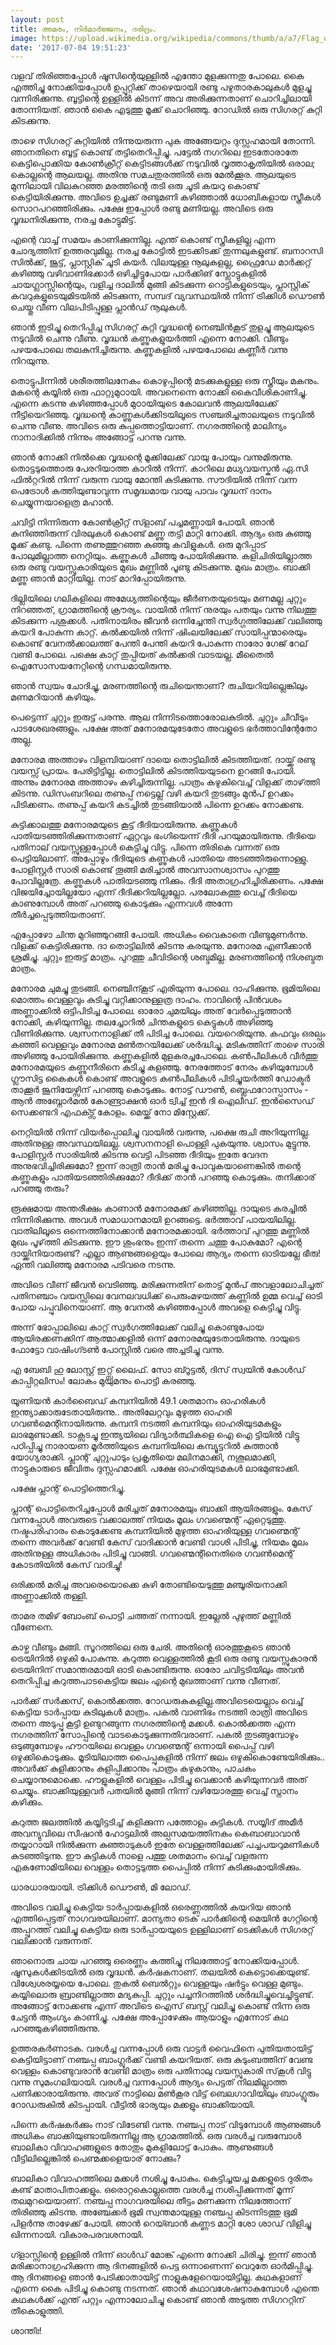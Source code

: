 ```yaml
---
layout: post
title: അമരം, നിർമാർജ്ജനം, ദരിദ്രം.
image: https://upload.wikimedia.org/wikipedia/commons/thumb/a/a7/Flag_of_Afghanistan_%281880%E2%80%931901%29.svg/1200px-Flag_of_Afghanistan_%281880%E2%80%931901%29.svg.png
date: '2017-07-04 19:51:23'
---
```


വളവ് തിരിഞ്ഞപ്പോൾ ഷൂസിന്റെയുള്ളിൽ എന്തോ മുളക്കുന്നതു പോലെ. കൈ എത്തിച്ചു നോക്കിയപ്പോൾ ഉപ്പൂറ്റിക്ക് താഴെയായി രണ്ടു പഴുതാരകാലുകൾ മുളച്ചു വന്നിരിക്കുന്നു. ബൂട്ടിന്റെ ഉള്ളിൽ കിടന്ന് അവ അരിക്കുന്നതാണ് ചൊറിച്ചിലായി തോന്നിയത്. ഞാൻ കൈ എടുത്തു മൂക്ക് ചൊറിഞ്ഞു. റോഡിൽ ഒരു സിഗരറ്റ് കുറ്റി കിടക്കുന്നു. 

താഴെ  സിഗരറ്റ് കുറ്റിയിൽ നിന്നുയരുന്ന പുക അങ്ങേയറ്റം ദുസ്സഹമായി തോന്നി. ഞാനതിനെ ബൂട്ട് കൊണ്ട് തട്ടിതെറിപ്പിച്ചു. പട്ടേൽ നഗറിലെ ഇടതോരാതേ കെട്ടിപ്പൊക്കിയ കോൺക്രീറ്റ് കെട്ടിടങ്ങൾക്ക് നടുവിൽ വൃത്താകൃതിയിൽ ഒരാല; കൊല്ലന്റെ ആലയല്ല. അതിനു സമചതുരത്തിൽ ഒരു മേൽക്കൂര. ആലയുടെ മുന്നിലായി വിലകുറഞ്ഞ മരത്തിന്റെ തടി ഒരു ചൂടി കയറു കൊണ്ട് കെട്ടിയിരിക്കുന്നു. അവിടെ ഉച്ചക്ക് രണ്ടുമണി കഴിഞ്ഞാൽ ധോബികളായ സ്ത്രീകൾ സൊറപറഞ്ഞിരിക്കും. പക്ഷേ ഇപ്പോൾ രണ്ടു മണിയല്ല. അവിടെ ഒരു വൃദ്ധനിരിക്കുന്നു, നരച്ച കോട്ടുമിട്ട്.

എന്റെ വാച്ച് സമയം കാണിക്കുന്നില്ല. എന്ത് കൊണ്ട് സ്ത്രീകളില്ല എന്ന ചോദ്യത്തിന് ഉത്തരവുമില്ല. നരച്ച കോട്ടിൽ ഇടക്കിടക്ക് തുന്നലുകളുണ്ട്. ബനാറസി സിൽക്ക്, ജൂട്ട്, പ്ലാസ്റ്റിക് ചൂടി കയർ. വിലയുള്ള നൂലുകളല്ല, ഫ്രൈഡേ മാർക്കറ്റ് കഴിഞ്ഞു വഴിവാണിഭക്കാർ ഒഴിച്ചിട്ടുപോയ പാർക്കിങ് സ്ലോട്ടുകളിൽ ചായഗ്ലാസ്സിന്റെയും, വളിച്ച ദാലിൽ മുങ്ങി കിടക്കുന്ന റൊട്ടികളുടെയും, പ്ലാസ്റ്റിക് കവറുകളുടെയുമിടയിൽ കിടക്കുന്ന, സമ്പദ് വ്യവസ്ഥയിൽ നിന്ന് ട്രിക്കിൾ ഡൌൺ ചെയ്തു വീണ വിലപിടിപ്പുള്ള പ്ലാൻഡ് നൂലുകൾ. 

ഞാൻ ഇടിച്ചു തെറിപ്പിച്ച സിഗരറ്റ് കുറ്റി വൃദ്ധന്റെ നെഞ്ചിൻകൂട് തുളച്ചു ആലയുടെ നടുവിൽ ചെന്നു വീണു. വൃദ്ധൻ കണ്ണുകളുയർത്തി എന്നെ നോക്കി. വീണ്ടും പഴയപോലെ തലകുനിച്ചിരുന്നു. കണ്ണുകളിൽ പഴയപോലെ കണ്ണീർ വന്നു നിറയുന്നു. 

തൊട്ടുപിന്നിൽ ശരീരത്തിലനേകം കൊഴുപ്പിന്റെ മടക്കുകളുള്ള ഒരു സ്ത്രീയും മകനും. മകന്റെ കയ്യിൽ ഒരു ഫാറ്റുമുഠായി. അവനെന്നെ നോക്കി കൈവീശികാണിച്ചു. എന്നെ കടന്നു കഴിഞ്ഞപ്പോൾ മുഠായിയുടെ കോലവൻ ആലയിലേക്ക് നീട്ടിയെറിഞ്ഞു. വൃദ്ധന്റെ കാണ്ണുകൾക്കിടയിലൂടെ സഞ്ചരിച്ചതാലയുടെ നടുവിൽ ചെന്നു വീണു. അവിടെ ഒരു കുപ്പത്തൊട്ടിയാണ്. നഗരത്തിന്റെ മാലിന്യം നാനാദിക്കിൽ നിന്നും അങ്ങോട്ട് പറന്നു വന്നു.

ഞാൻ നോക്കി നിൽക്കെ വൃദ്ധന്റെ മൂക്കിലേക്ക് വായു പോയും വന്നുമിരുന്നു. തൊട്ടടുത്തൊരു പേരറിയാത്ത കാറിൽ നിന്ന്. കാറിലെ മധ്യവയസ്കൻ ഏ.സി ഫിൽറ്ററിൽ നിന്ന് വരുന്ന വായു മോന്തി കുടിക്കുന്നു. സൗദിയിൽ നിന്ന് വന്ന പെട്രോൾ കത്തിയുണ്ടാവുന്ന സമൃദ്ധമായ വായു പാവം വൃദ്ധന് ദാനം ചെയ്യുന്നയാളെത്ര മഹാൻ. 

ചവിട്ടി നിന്നിരുന്ന കോൺക്രീറ്റ് സ്ളാബ്‌ പച്ചമണ്ണായി പോയി. ഞാൻ കുനിഞ്ഞിരുന്ന് വിരലുകൾ കൊണ്ട് മണ്ണു തട്ടി മാറ്റി നോക്കി. ആദ്യം ഒരു കുഞ്ഞു മൂക്ക് കണ്ടു. പിന്നെ തണുത്തുറഞ്ഞ കുഞ്ഞു കവിളുകൾ. ഒരു മുറിപ്പാട് പോലുമില്ലാത്ത നെറ്റിയും. കണ്ണുകൾ ചീഞ്ഞു പോയിരിക്കുന്നു. കളിചിരിയില്ലാത്ത ഒരു രണ്ടു വയസ്സുകാരിയുടെ മുഖം മണ്ണിൽ പൂണ്ടു കിടക്കുന്നു. മുഖം മാത്രം. ബാക്കി മണ്ണു ഞാൻ മാറ്റിയില്ല. നാട് മാറിപ്പോയിരുന്നു.

ദില്ലിയിലെ ഗലികളിലെ അമേധ്യത്തിന്റെയും ജീർണതയുടെയും മണമല്ല ചുറ്റും നിറഞ്ഞത്, ഗ്രാമത്തിന്റെ ക്രൗര്യം. വായിൽ നിന്ന് നുരയും പതയും വന്നു നിലത്തു കിടക്കുന്ന പശുക്കൾ. പതിനായിരം ജീവൻ ഒന്നിച്ചേന്തി സ്വർഗ്ഗത്തിലേക്ക് വലിഞ്ഞു കയറി പോകുന്ന കാറ്റ്. കൽക്കയിൽ നിന്ന് ഷിംലയിലേക്ക് സായിപ്പന്മാരെയും കൊണ്ട് വേനൽക്കാലത്ത് പേന്തി പേന്തി കയറി പോകുന്ന നാരോ ഗേജ് റേല് വണ്ടി പോലെ. പക്ഷെ കാറ്റ് തുപ്പിയത് കൽക്കരി വാടയല്ല. മീതൈൽ ഐസോസയനേറ്റിന്റെ 
ഗന്ധമായിരുന്നു.

ഞാൻ സ്വയം ചോദിച്ചു, മരണത്തിന്റെ രുചിയെന്താണ്? രുചിയറിയില്ലെങ്കിലും മണമറിയാൻ കഴിയും.

പെട്ടെന്ന് ചുറ്റും ഇരുട്ട് പരന്നു. ആല നിന്നിടത്തൊരോലകുടിൽ. ചുറ്റും ചീവീടും പാടശേഖരങ്ങളും. പക്ഷേ അത് മനോരമയുടേതോ അവളുടെ ഭർത്താവിന്റേതോ അല്ല.

മനോരമ അത്താഴം വിളമ്പിയാണ് ദായെ തൊട്ടിലിൽ കിടത്തിയത്. ദായ്ക്ക് രണ്ടു വയസ്സ് പ്രായം. പേരിട്ടിട്ടില്ല. തൊട്ടിലിൽ കിടത്തിയയുടനെ ഉറങ്ങി പോയി. അന്നും മനോരമ അത്താഴം കഴിച്ചിരുന്നില്ല. പാത്രം കഴുകിവെച്ച് വിളക്ക് താഴ്‌ത്തി കിടന്നു. ഡിസംബറിലെ തണുപ്പ് നട്ടെല്ല് വഴി കയറി തുടങ്ങും മുൻപ് ഉറക്കം പിടിക്കണം. തണുപ്പ് കയറി കടച്ചിൽ തുടങ്ങിയാൽ പിന്നെ ഉറക്കം നോക്കണ്ട.

കുട്ടിക്കാലത്തു മനോരമയുടെ കൂട്ട് ദീദിയായിരുന്നു. കണ്ണുകൾ പാതിയടഞ്ഞിരിക്കുന്നതാണ് ഏറ്റവും ഭംഗിയെന്ന് ദീദി പറയുമായിരുന്നു. ദീദിയെ പതിനാല് വയസ്സുള്ളപ്പോൾ കെട്ടിച്ചു വിട്ടു. പിന്നെ തിരികെ വന്നത് ഒരു പെട്ടിയിലാണ്. അപ്പോഴും ദീദിയുടെ കണ്ണുകൾ പാതിയെ അടഞ്ഞിരുന്നൊള്ളു. പോളിസ്റ്റർ സാരി കൊണ്ട് തൂങ്ങി മരിച്ചാൽ അവസാനശ്വാസം പുറത്തു പോവില്ലത്രേ. കണ്ണുകൾ പാതിയടഞ്ഞു നിക്കും. ദീദി അതാഗ്രഹിച്ചിരിക്കണം. പക്ഷേ വിജയിച്ചോയില്ലയോ എന്ന് ദീദിക്കറിയില്ലല്ലോ. പരലോകത്തു വെച്ച് ദീദിയെ കാണുമ്പോൾ അത് പറഞ്ഞു കൊടുക്കും എന്നവൾ അന്നേ തീർച്ചപ്പെടുത്തിയതാണ്. 

എപ്പോഴോ ചിന്ത മുറിഞ്ഞുറങ്ങി പോയി. അധികം വൈകാതെ വീണ്ടുമുണർന്നു. വിളക്ക് കെട്ടിരിക്കുന്നു. ദാ തൊട്ടിലിൽ കിടന്നു കരയുന്നു. മനോരമ എണീക്കാൻ ശ്രമിച്ചു. ചുറ്റും ഇരുട്ട് മാത്രം. പുറത്തു ചീവിടിന്റെ ശബ്ദമില്ല. മരണത്തിന്റെ നിശബ്ദത മാത്രം.

മനോരമ ചുമച്ചു തുടങ്ങി. നെഞ്ചിന്കൂട് എരിയുന്ന പോലെ. ദാഹിക്കുന്നു. ഭൂമിയിലെ മൊത്തം വെള്ളവും കുടിച്ചു വറ്റിക്കാനുള്ളത്ര ദാഹം. നാവിന്റെ പിൻവശം അണ്ണാക്കിൽ ഒട്ടിപിടിച്ച പോലെ. ഓരോ ചുമയിലും അത് വേർപ്പെടുത്താൻ നോക്കി, കഴിയുന്നില്ല. തലച്ചോറിൽ ചിന്തകളുടെ കെട്ടുകൾ അഴിഞ്ഞു വീണിരിക്കുന്നു. ശ്വസനനാളിക്ക് തീ പിടിച്ച പോലെ. വയറെരിയുന്നു. കഫവും ഒരല്പം കഞ്ഞി വെള്ളവും മനോരമ മൺതറയിലേക്ക് ശർദ്ധിച്ചു. മടികുത്തിന് താഴെ സാരി അഴിഞ്ഞു പോയിരിക്കുന്നു. കണ്ണുകളിൽ മുളകരച്ചപോലെ. കൺപീലികൾ വീർത്തു മനോരമയുടെ കണ്ണുനീരിനെ കുടിച്ചു കളഞ്ഞു. നേരത്തോട് നേരം കഴിയുമ്പോൾ ഗ്ലൗസിട്ട കൈകൾ കൊണ്ട് അവളുടെ കൺപീലികൾ പിടിച്ചുയർത്തി ഡോക്ടർ താക്കൂർ ജൂനിയേഴ്സിന് പറഞ്ഞു കൊടുക്കും. നോട്ട് ഡൗൺ, ബ്ലെഫറോസ്പാസം - ആൻ അബ്നോർമൽ കോണ്ട്രാക്ഷൻ ഓർ ട്വിച്ച് ഇൻ ദി ഐലീഡ്. ഇൻസൈഡ് സെക്കണ്ടറി എഫക്ട്സ് കോളം. മെയ്ക്ക് നോ മിസ്റ്റേക്ക്.

നെറ്റിയിൽ നിന്ന് വിയർപ്പൊലിച്ചു വായിൽ വരുന്നു, പക്ഷെ രുചി അറിയുന്നില്ല. അതിനുള്ള അവസ്ഥയിലല്ല. ശ്വസനനാളി പൊള്ളി പുകയുന്നു. ശ്വാസം മുട്ടുന്നു. പോളിസ്റ്റർ സാരിയിൽ കിടന്നു വെട്ടി പിടഞ്ഞ ദീദിയും ഇതേ വേദന അനുഭവിച്ചിരിക്കുമോ? ഇന്ന് രാത്രി താൻ മരിച്ചു പോവുകയാണെങ്കിൽ തന്റെ കണ്ണുകളും പാതിയടഞ്ഞിരിക്കുമോ? ദീദിക്ക് താൻ പറഞ്ഞു കൊടുക്കും. തനിക്കാര് പറഞ്ഞു തരും?

രൂക്ഷമായ അന്തരീക്ഷം കാണാൻ മനോരമക്ക് കഴിഞ്ഞില്ല. ദായുടെ കരച്ചിൽ നിന്നിരിക്കുന്നു. അവൾ സമാധാനമായി ഉറങ്ങട്ടെ. ഭർത്താവ് പായയിലില്ല. വാതിലിലൂടെ ഒന്നെത്തിനോക്കാൻ മനോരമക്കായി. ഭർത്താവ് പുറത്തു മണ്ണിൽ മുഖം പൂഴ്‌ത്തി കിടക്കുന്നു. ഈ ശുംഭനും ഇന്ന് തന്നെ ചത്തു പോകുമോ? എന്റെ ദായ്ക്കിനിയാരുണ്ട്? എല്ലാ ആണുങ്ങളെയും പോലെ ആദ്യം തന്നെ ഓടിയല്ലേ ഭീരു! ഏന്തി വലിഞ്ഞു മനോരമ പടിവരെ നടന്നു. 

അവിടെ വീണ് ജീവൻ വെടിഞ്ഞു. മരിക്കുന്നതിന് തൊട്ട് മുൻപ് അവളാലോചിച്ചത് പതിനഞ്ചാം വയസ്സിലെ വേനലവധിക്ക് പെരുംമഴയത്ത് കണ്ണിൽ ഉമ്മ വെച്ച് ഓടി പോയ പപ്പുവിനെയാണ്. ആ വേനൽ കഴിഞ്ഞപ്പോൾ അവളെ കെട്ടിച്ചു വിട്ടു. 

അന്ന് ഭോപ്പാലിലെ കാറ്റ് സ്വർഗത്തിലേക്ക് വലിച്ചു കൊണ്ടുപോയ ആയിരക്കണക്കിന് ആത്മാക്കളിൽ ഒന്ന് മനോരമയുടേതായിരുന്നു. ദായുടെ ഫോട്ടോ വാഷിംഗ്ടൺ പോസ്റ്റിൽ വരെ അച്ചടിച്ചു വന്നു.

എ ബേബി ഹു ലോസ്റ്റ് ഇറ്റ്സ് ലൈഫ്. സോ ബ്റൂട്ടൽ, ദിസ് സ്വയിൻ കോൾഡ് കാപ്പിറ്റലിസം! ലോകം മുയുമനും പൊട്ടി കരഞ്ഞു.

യൂണിയൻ കാർബൈഡ് കമ്പനിയിൽ 49.1  ശതമാനം ഓഹരികൾ ഇന്ത്യാക്കാരുടേതായിരുന്നു.. അതിലേറ്റവും മുഴുത്ത ഓഹരി ഗവൺമെന്റിനായിരുന്നു. കമ്പനി നടത്തി കമ്പനിയും ഓഹരിയുടമകളും ലാഭമുണ്ടാക്കി. ടാക്സടച്ചു ഇന്ത്യയിലെ വിദ്യാർത്ഥികളെ ഐ ഐ ട്ടിയിൽ വിട്ടു പഠിപ്പിച്ചു നാരായണ മൂർത്തിയുടെ കമ്പനിയിലെ കമ്പ്യൂട്ടറിൽ കുത്താൻ യോഗ്യരാക്കി. പ്ലാന്റ് ചുറ്റുപാടും പ്രകൃതിയെ മലിനമാക്കി, നശൂലമാക്കി, നാട്ടുകാരുടെ ജീവിതം ദുസ്സഹമാക്കി. പക്ഷേ ഓഹരിയുടമകൾ ലാഭമുണ്ടാക്കി.

പക്ഷേ പ്ലാന്റ് പൊട്ടിത്തെറിച്ചു.

പ്ലാന്റ് പൊട്ടിതെറിച്ചപ്പോൾ മരിച്ചത് മനോരമയും ബാക്കി ആയിരങ്ങളും. കേസ് വന്നപ്പോൾ അവരുടെ വക്കാലത്ത് നിയമം മൂലം ഗവണ്മെന്റ് ഏറ്റെടുത്തു. നഷ്ടപരിഹാരം കൊടുക്കേണ്ട കമ്പനിയിൽ മുഴുത്ത ഓഹരിയുള്ള ഗവണ്മെന്റ് തന്നെ അവർക്ക് വേണ്ടി കേസ് വാദിക്കാൻ വേണ്ടി വാശി പിടിച്ചു, നിയമം മൂലം അതിനുള്ള അധികാരം പിടിച്ചു വാങ്ങി. ഗവണ്മെന്റിനെതിരെ ഗവൺമെന്റ് കോടതിയിൽ കേസ് വാദിച്ചു!

ഒരിക്കൽ മരിച്ച അവരെയൊക്കെ കുഴി തോണ്ടിയെടുത്തു മഞ്ചൂരിയനാക്കി അണ്ണാക്കിൽ തള്ളി.

താമര തമിഴ് ബോംബ് പൊട്ടി ചത്തത് നന്നായി. ഇല്ലേൽ പുഴുത്ത് മണ്ണിൽ വീണേനെ.

കാഴ്ച വീണ്ടും മങ്ങി. സൂറത്തിലെ ഒരു ചേരി. അതിന്റെ ഓരത്തുകൂടെ ഞാൻ ട്രെയിനിൽ ഒഴുകി പോകുന്നു. കറുത്ത വെള്ളത്തിൽ കൂടി ഒരു രണ്ടു വയസ്സുകാരൻ ട്രെയിനിന് സമാന്തരമായി ഓടി കൊണ്ടിരുന്നു. ഓരോ ചവിട്ടടിയിലും അവൻ തെറിപ്പിച്ച കറുത്തപാടകെട്ടിയ ജലം എന്റെ മുഖത്താണ് വന്നു വീണത്. 

പാർക്ക് സർക്കസ്, കൊൽക്കത്ത. റോഡരുകുകളില്ല.അവിടെയെല്ലാം വെച്ച് കെട്ടിയ ടാർപ്പായ കുടിലുകൾ മാത്രം. പകൽ വാണിഭം നടത്തി രാത്രി അവിടെ തന്നെ അടുപ്പു കൂട്ടി ഉണ്ടുറങ്ങുന്ന നഗരത്തിന്റെ മക്കൾ. കൊൽക്കത്ത എന്ന നഗരത്തിന് സോപ്പിന്റെ വാടകൊടുക്കുന്നതിവരാണ്. പകൽ തുടങ്ങുമ്പോഴും ഒടുങ്ങുമ്പോഴും ഹൗറയിലെ വെള്ളം ഗവണ്മെന്റ് ഒന്നായി പൈപ്പ് വഴി ഒഴുക്കികൊടുക്കും. മൂടിയിലാത്ത പൈപ്പുകളിൽ നിന്ന് ജലം ഒഴുകികൊണ്ടേയിരിക്കും.. അവർക്ക് കുളിക്കാനും കുളിപ്പിക്കാനും പാത്രം കഴുകാനും, പാചകം ചെയ്യാനുമൊക്കെ. ഹൗളുകളിൽ വെള്ളം പിടിച്ചു വെക്കാൻ കഴിയുന്നവർ അത് ചെയ്യും. ബാക്കിയുള്ളവർ പതയിൽ മുങ്ങി നിന്ന് വഴിയോരത്തു വെച്ച് സ്നാനം കഴിക്കും.

കറുത്ത ജലത്തിൽ കയ്യിട്ടടിച്ച് കളിക്കുന്ന പത്തോളം കുട്ടികൾ. സയ്യിദ് അമീർ അവന്യുവിലെ സീഷാൻ ഹോട്ടലിൽ അല്പസമയത്തിനകം കെബാബാവാൻ തയ്യാറായി നിൽക്കുന്ന കുഞ്ഞാടുകൾ ഇതേ വെള്ളത്തിലേക്ക് പച്ചപയറുമണികൾ കുടഞ്ഞിടുന്നു. ഈ കുട്ടികൾ നാളെ പത്തു ശതമാനം വെച്ച് വളരുന്ന എകണോമിയിലെ വെള്ളം തൊട്ടടുത്ത പൈപ്പിൽ നിന്ന് കുടിക്കുംമായിരിക്കും.

ധാരധാരയായി. ട്രിക്കിൾ ഡൌൺ, മി ലോഡ്.

അവിടെ വലിച്ചു കെട്ടിയ ടാർപ്പായകളിൽ ഒരെണ്ണത്തിൽ കയറിയ ഞാൻ എത്തിപ്പെട്ടത് നാഗവരയിലാണ്. മാന്യതാ ടെക് പാർക്കിന്റെ മെയിൻ ഗേറ്റിന്റെ അപ്പുറത്ത് വലിച്ചു കെട്ടിയ ഒരു ടാർപ്പായയുടെ ഉള്ളിലാണ് ടെക്കികൾ സിഗരറ്റ് വലിക്കാൻ വരുന്നത്.

ഞാനൊരു ചായ പറഞ്ഞു ഒരെണ്ണം കത്തിച്ചു നിലത്തോട്ട് നോക്കിയപ്പോൾ. ഷൂസുകൾക്കിടയിൽ ഒരു വൃദ്ധൻ. കർഷകനാണ്. തലയിൽ കെട്ടൊക്കെയുണ്ട്. വിശ്വേശരയ്യയെ പോലെ. തുകൽ ബെൽറ്റും വെള്ളയും ഷർട്ടും വെള്ള മുണ്ടും. കയ്യിലൊരു ബ്രാണ്ടില്ലാത്ത മദ്യകുപ്പി. ചുറ്റും പച്ചനിറത്തിൽ ശർദ്ധിച്ചുവെച്ചിട്ടുണ്ട്. അങ്ങോട്ട് നോക്കണ്ട എന്ന് അവിടെ ഐസ് ബസ്റ്റ് വലിച്ചു കൊണ്ട് നിന്ന ഒരു ചേട്ടൻ ആംഗ്യം കാണിച്ചു. പക്ഷേ അപ്പോഴേക്കും ആയാളും എന്നോട് കഥ പറഞ്ഞുകഴിഞ്ഞിരുന്നു.

ഉത്തരകർണാടക. വരൾച്ച വന്നപ്പോൾ ഒരു വാട്ടർ വൈഫിനെ പുതിയതായിട്ട് കെട്ടിയിട്ടാണ് നഞ്ചപ്പ ബാംഗ്ലൂർക്ക് വണ്ടി കയറിയത്. ഒരു കുടുംബത്തിന് വേണ്ട വെള്ളം കൊണ്ടുവരാൻ വേണ്ടി മാത്രം ഒരു പതിനാലു വയസ്സുകാരി സ്‌കൂൾ വിട്ടു വന്നു സുമംഗലിയായി. വരൾച്ച വന്നപ്പോൾ ആദ്യം പെട്ടത് നിലമില്ലാത്ത പണിക്കാരായിരുന്നു. അവര് നാട്ടിലെ മൺകൂര വിട്ട് ബെലഗാവിയിലും ബാംഗ്ലൂരും റോഡരുകിൽ കിടപ്പായി. വീട്ടിൽ ഭാര്യയും മക്കളും ബാക്കിയായി.

പിന്നെ കർഷകർക്കും നാട് വിടേണ്ടി വന്നു. നഞ്ചപ്പ നാട് വിടുമ്പോൾ ആണുങ്ങൾ അധികം ബാക്കിയുണ്ടായിരുന്നില്ല ആ ഗ്രാമത്തിൽ. ഒരു വരൾച്ച വരുമ്പോൾ ബാലികാ വിവാഹങ്ങളുടെ തോതും മുകളിലോട്ട് പോകും. ആണുങ്ങൾ വീട്ടിലില്ലെങ്കിൽ പെണ്മക്കളെയാര് നോക്കും?

ബാലികാ വിവാഹത്തിലെ മക്കൾ നശിച്ചു പോകും. കെട്ടിച്ചയച്ച മക്കളുടെ ദുരിതം കണ്ട് മാതാപിതാക്കളും. ഒരൊറ്റകൊല്ലത്തെ വരൾച്ച നശിപ്പിക്കുന്നത് മൂന്ന് തലമുറയെയാണ്. നഞ്ചപ്പ നാഗവരയിലെ തീട്ടം മണക്കുന്ന നിലത്തോന്ന് തിരിഞ്ഞു കിടന്നു. അഞ്ചേക്കർ ഭൂമി സ്വന്തമായുള്ള നഞ്ചപ്പ കിടന്നിടത്തു ഭൂമി പിളർന്നു താഴേക്ക് പോയി. ഞാൻ റെയ്ബാൻ കണ്ണട മാറ്റി ശോ ശാഡ് വിളിച്ചു ഖിന്നനായി. വികാരപരവശനായി.

ഗ്ളാസ്സിന്റെ ഉള്ളിൽ നിന്ന് ഓൾഡ് മോങ്ക് എന്നെ നോക്കി ചിരിച്ചു. ഇന്ന് ഞാൻ മരിക്കാനാഗ്രഹിക്കുന്ന ആ ദിനങ്ങളിൽ പെട്ട ഒന്നാണെന്ന് വെറുതേ ഓർമിപ്പിച്ചു. ആ ദിനങ്ങളെ ഞാൻ പേടിക്കാതായിട്ട് നാളുകളേറെയായിട്ടില്ല. കഥകളാണ് എന്നെ കൈ പിടിച്ചു കൊണ്ടു നടന്നത്. ഞാൻ കഥാവശേഷനാകുമ്പോൾ എന്തെ കഥകൾക്ക് എന്ത് പറ്റും എന്നാലോചിച്ചു കൊണ്ട് ഞാൻ അടുത്ത സിഗററ്റിന് തീകൊളുത്തി.

ശാന്തിഃ!